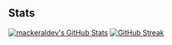 ## Stats
[![mackeraldev's GitHub Stats](https://github-readme-stats.vercel.app/api?username=mackeraldev&show_icons=true&theme=nord&count_private=true&line_height=30&hide_title=true&hide_rank=true)](https://github.com/anuraghazra/github-readme-stats)
[![GitHub Streak](https://github-readme-streak-stats.herokuapp.com?user=mackeraldev&theme=nord&date_format=%5BY%20%5DM%20j&fire=E08561)](https://git.io/streak-stats)
